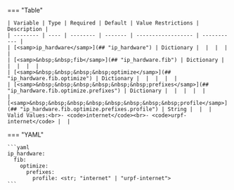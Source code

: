 <!--
  ~ Copyright (c) 2025 Arista Networks, Inc.
  ~ Use of this source code is governed by the Apache License 2.0
  ~ that can be found in the LICENSE file.
  -->
=== "Table"

    | Variable | Type | Required | Default | Value Restrictions | Description |
    | -------- | ---- | -------- | ------- | ------------------ | ----------- |
    | [<samp>ip_hardware</samp>](## "ip_hardware") | Dictionary |  |  |  |  |
    | [<samp>&nbsp;&nbsp;fib</samp>](## "ip_hardware.fib") | Dictionary |  |  |  |  |
    | [<samp>&nbsp;&nbsp;&nbsp;&nbsp;optimize</samp>](## "ip_hardware.fib.optimize") | Dictionary |  |  |  |  |
    | [<samp>&nbsp;&nbsp;&nbsp;&nbsp;&nbsp;&nbsp;prefixes</samp>](## "ip_hardware.fib.optimize.prefixes") | Dictionary |  |  |  |  |
    | [<samp>&nbsp;&nbsp;&nbsp;&nbsp;&nbsp;&nbsp;&nbsp;&nbsp;profile</samp>](## "ip_hardware.fib.optimize.prefixes.profile") | String |  |  | Valid Values:<br>- <code>internet</code><br>- <code>urpf-internet</code> |  |

=== "YAML"

    ```yaml
    ip_hardware:
      fib:
        optimize:
          prefixes:
            profile: <str; "internet" | "urpf-internet">
    ```
